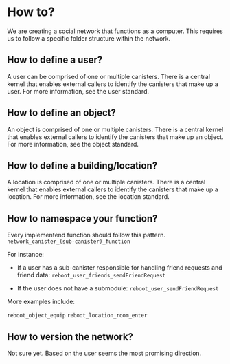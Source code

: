 # How to?

We are creating a social network that functions as a computer.
This requires us to follow a specific folder structure within the network.

## How to define a user?

A user can be comprised of one or multiple canisters.
There is a central kernel that enables external callers to identify the canisters that make up a user. For more information, see the user standard.

## How to define an object?

An object is comprised of one or multiple canisters. There is a central kernel that enables external callers to identify the canisters that make up an object. For more information, see the object standard.

## How to define a building/location?

A location is comprised of one or multiple canisters. There is a central kernel that enables external callers to identify the canisters that make up a location. For more information, see the location standard.

## How to namespace your function?

Every implementend function should follow this pattern.
`network_canister_(sub-canister)_function`

For instance:

- If a user has a sub-canister responsible for handling friend requests and friend data:
  `reboot_user_friends_sendFriendRequest`

- If the user does not have a submodule:
  `reboot_user_sendFriendRequest`

More examples include:

`reboot_object_equip`
`reboot_location_room_enter`

## How to version the network?

Not sure yet. Based on the user seems the most promising direction.

